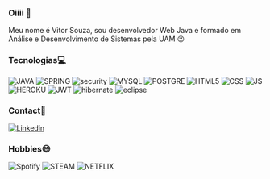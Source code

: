 ### Oiiii 👋

Meu nome é Vitor Souza, sou desenvolvedor Web Java e formado em Análise e Desenvolvimento de Sistemas pela UAM 😉

### Tecnologias💻

![JAVA](https://img.shields.io/badge/Java-ED8B00?style=for-the-badge&logo=java&logoColor=white)
![SPRING](https://img.shields.io/badge/Spring-6DB33F?style=for-the-badge&logo=spring&logoColor=white)
![security](https://img.shields.io/badge/Snyk-4C4A73?style=for-the-badge&logo=snyk&logoColor=white)
![MYSQL](https://img.shields.io/badge/MySQL-00000F?style=for-the-badge&logo=mysql&logoColor=white)
![POSTGRE](https://img.shields.io/badge/PostgreSQL-316192?style=for-the-badge&logo=postgresql&logoColor=white)
![HTML5](https://img.shields.io/badge/HTML5-E34F26?style=for-the-badge&logo=html5&logoColor=white)
![CSS](https://img.shields.io/badge/CSS3-1572B6?style=for-the-badge&logo=css3&logoColor=white)
![JS](https://img.shields.io/badge/JavaScript-F7DF1E?style=for-the-badge&logo=javascript&logoColor=black)
![HEROKU](https://img.shields.io/badge/Heroku-430098?style=for-the-badge&logo=heroku&logoColor=white)
![JWT](https://img.shields.io/badge/json%20web%20tokens-323330?style=for-the-badge&logo=json-web-tokens&logoColor=pink)
![hibernate](https://img.shields.io/badge/Hibernate-59666C?style=for-the-badge&logo=Hibernate&logoColor=white)
![eclipse](https://img.shields.io/badge/Eclipse-2C2255?style=for-the-badge&logo=eclipse&logoColor=white)

### Contact📱

[![Linkedin](https://img.shields.io/badge/LinkedIn-0077B5?style=for-the-badge&logo=linkedin&logoColor=white)](https://www.linkedin.com/in/vitor-souzaa/)

### Hobbies😅
![Spotify](https://img.shields.io/badge/Spotify-1ED760?&style=for-the-badge&logo=spotify&logoColor=white)
![STEAM](https://img.shields.io/badge/Steam-000000?style=for-the-badge&logo=steam&logoColor=white)
![NETFLIX](https://img.shields.io/badge/Netflix-E50914?style=for-the-badge&logo=netflix&logoColor=white)


